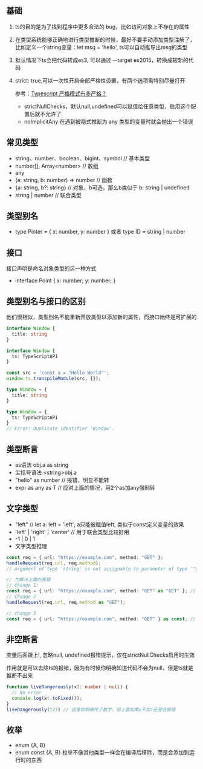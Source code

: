 ## 基础
1. ts的目的是为了找到程序中更多合法的 bug，比如访问对象上不存在的属性
2. 在类型系统能够正确地进行类型推断的时候，最好不要手动添加类型注解了，比如定义一个string变量：let msg = 'hello', ts可以自动推导出msg的类型
3. 默认情况下ts会把代码转成es3, 可以通过 --target es2015，转换成较新的代码
4. strict: true,可以一次性开启全部严格性设置，有两个选项需特别尽量打开
 
   参考：[Typescript 严格模式有多严格？](https://juejin.cn/post/6844903985007050765)
   - strictNullChecks，默认null,undefined可以赋值给任意类型，启用这个配置后就不允许了
   - noImplicitAny 在遇到被隐式推断为 any 类型的变量时就会抛出一个错误

## 常见类型
- string、number、boolean、bigint、symbol // 基本类型
- number[], Array\<number\> // 数组
- any
- (a: string, b: number) => number // 函数
- {a: string, b?: string} // 对象，b可选，那么b类似于 b: string | undefined
- string | number // 联合类型

## 类型别名
- type Pinter = \{ x: number, y: number \} 或者 type ID = string | number

## 接口
接口声明是命名对象类型的另一种方式
- interface Point \{ x: number; y: number; \}

## 类型别名与接口的区别
他们很相似，类型别名不能重新开放类型以添加新的属性，而接口始终是可扩展的

```ts
interface Window {
  title: string
}

interface Window {
  ts: TypeScriptAPI
}

const src = 'const a = "Hello World"';
window.ts.transpileModule(src, {});
```

```ts
type Window = {
  title: string
}

type Window = {
  ts: TypeScriptAPI
}
// Error: Duplicate identifier 'Window'.
```

## 类型断言
- as语法 obj.a as string
- 尖括号语法 \<string\>obj.a
- "hello" as number // 报错，明显不能转
- expr as any as T // 应对上面的情况，用2个as加any强制转

## 文字类型
- "left" // let a: left = 'left'; a只能被赋值left, 类似于const定义变量的效果
- 'left' | 'right' | 'center' // 用于联合类型比较好用
- -1 | 0 | 1
- 文字类型推理
```ts
const req = { url: "https://example.com", method: "GET" };
handleRequest(req.url, req.method);
// Argument of type 'string' is not assignable to parameter of type '"GET" | "POST"'.

// 为解决上面的报错
// Change 1:
const req = { url: "https://example.com", method: "GET" as "GET" }; // 把req.method变成const类型
// Change 2
handleRequest(req.url, req.method as "GET");

// change 3
const req = { url: "https://example.com", method: "GET" } as const; // 所有内部属性都不能再修改了
```

## 非空断言
变量后面跟上!, 忽略null, undefined报错提示，仅在strictNullChecks启用时生效

作用就是可以去除ts的报错，因为有时候你明确知道代码不会为null，但是ts就是推断不出来
```ts
function liveDangerously(x?: number | null) {
  // No error
  console.log(x!.toFixed());
}
liveDangerously(123) // 这里你明确传了数字，但上面如果x不加!还是会报错
```

## 枚举
- enum \{A, B\}
- enum const \{A, B\}
  枚举不像其他类型一样会在编译后移除，而是会添加到运行时的东西
